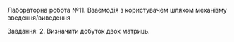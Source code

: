 Лабораторна робота №11. Взаємодія з користувачем шляхом механізму введення/виведення

Завдання: 2. Визначити добуток двох матриць.
